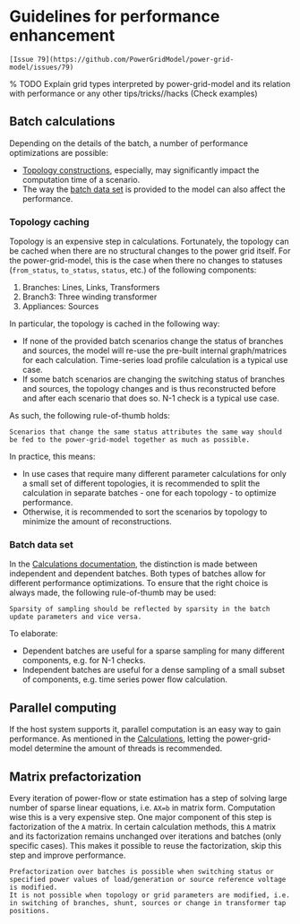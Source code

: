 <!--
SPDX-FileCopyrightText: 2022 Contributors to the Power Grid Model project <dynamic.grid.calculation@alliander.com>

SPDX-License-Identifier: MPL-2.0
-->

# Guidelines for performance enhancement

```{warning}
[Issue 79](https://github.com/PowerGridModel/power-grid-model/issues/79)
```
% TODO Explain grid types interpreted by power-grid-model and its relation with performance or any other tips/tricks//hacks (Check examples)

## Batch calculations

Depending on the details of the batch, a number of performance optimizations are possible:

* [Topology constructions](#topology-caching), especially, may significantly impact the computation time of a scenario.
* The way the [batch data set](#using-independent-batches) is provided to the model can also affect the performance.

### Topology caching

Topology is an expensive step in calculations.
Fortunately, the topology can be cached when there are no structural changes to the power grid itself.
For the power-grid-model, this is the case when there no changes to statuses (`from_status`, `to_status`, `status`, etc.) of the following components:

1. Branches: Lines, Links, Transformers
2. Branch3: Three winding transformer
3. Appliances: Sources

In particular, the topology is cached in the following way:

- If none of the provided batch scenarios change the status of branches and sources, the model will re-use the pre-built internal graph/matrices for each calculation. Time-series load profile calculation is a typical use case.
- If some batch scenarios are changing the switching status of branches and sources, the topology changes and is thus reconstructed before and after each scenario that does so. N-1 check is a typical use case.

As such, the following rule-of-thumb holds:

```{note}
Scenarios that change the same status attributes the same way should be fed to the power-grid-model together as much as possible. 
```

In practice, this means:

- In use cases that require many different parameter calculations for only a small set of different topologies, it is recommended to split the calculation in separate batches - one for each topology - to optimize performance.
- Otherwise, it is recommended to sort the scenarios by topology to minimize the amount of reconstructions.

### Batch data set

In the [Calculations documentation](calculations.md#batch-data-set), the distinction is made between independent and dependent batches.
Both types of batches allow for different performance optimizations.
To ensure that the right choice is always made, the following rule-of-thumb may be used:

```{note}
Sparsity of sampling should be reflected by sparsity in the batch update parameters and vice versa.
```

To elaborate:

- Dependent batches are useful for a sparse sampling for many different components, e.g. for N-1 checks.
- Independent batches are useful for a dense sampling of a small subset of components, e.g. time series power flow calculation.

## Parallel computing

If the host system supports it, parallel computation is an easy way to gain performance.
As mentioned in the [Calculations](calculations.md#parallel-computing), letting the power-grid-model determine the amount of threads is recommended.

## Matrix prefactorization

Every iteration of power-flow or state estimation has a step of solving large number of sparse linear equations, i.e. `AX=b` in matrix form.
Computation wise this is a very expensive step.
One major component of this step is factorization of the `A` matrix.
In certain calculation methods, this `A` matrix and its factorization remains unchanged
over iterations and batches (only specific cases).
This makes it possible to reuse the factorization, skip this step and improve performance.

```{note}
Prefactorization over batches is possible when switching status or specified power values of load/generation or source reference voltage is modified.
It is not possible when topology or grid parameters are modified, i.e. in switching of branches, shunt, sources or change in transformer tap positions.
```
